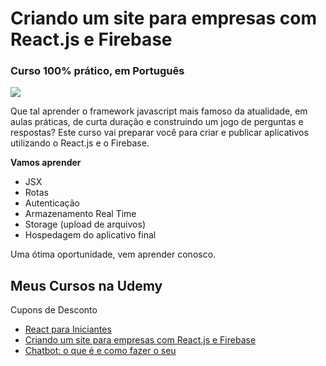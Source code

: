 # Criando um site para empresas com React.js e Firebase
### Curso 100% prático, em Português
![](https://udemy-images.udemy.com/course/100x100/1712902_87dc_2.jpg)

Que tal aprender o framework javascript mais famoso da atualidade, em aulas práticas, de curta duração e construindo um jogo de perguntas e respostas? Este curso vai preparar você para criar e publicar aplicativos utilizando o React.js e o Firebase.


**Vamos aprender**

* JSX
* Rotas
* Autenticação
* Armazenamento Real Time
* Storage (upload de arquivos)
* Hospedagem do aplicativo final

Uma ótima oportunidade, vem aprender conosco.

## Meus Cursos na Udemy 
Cupons de Desconto

- [React para Iniciantes](https://www.udemy.com/react-para-iniciantes/?couponCode=GITHUB-CUPOM)
- [Criando um site para empresas com React.js e Firebase](https://www.udemy.com/xumes-react-criando-site-para-empresa/?couponCode=CUPOM-GITHUB)
- [Chatbot: o que é e como fazer o seu](https://www.udemy.com/criando-chatbots/?couponCode=GITHUB-PROMO)
